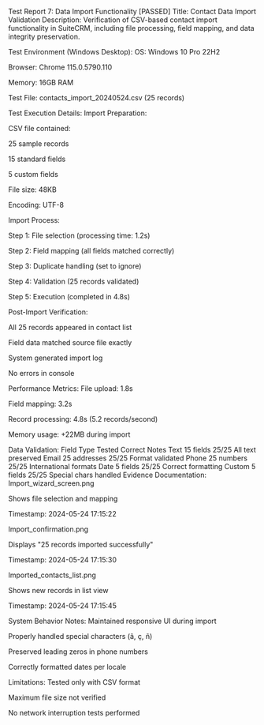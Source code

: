 Test Report 7: Data Import Functionality [PASSED]
Title: Contact Data Import Validation
Description:
Verification of CSV-based contact import functionality in SuiteCRM, including file processing, field mapping, and data integrity preservation.

Test Environment (Windows Desktop):
OS: Windows 10 Pro 22H2

Browser: Chrome 115.0.5790.110

Memory: 16GB RAM

Test File: contacts_import_20240524.csv (25 records)

Test Execution Details:
Import Preparation:

CSV file contained:

25 sample records

15 standard fields

5 custom fields

File size: 48KB

Encoding: UTF-8

Import Process:

Step 1: File selection (processing time: 1.2s)

Step 2: Field mapping (all fields matched correctly)

Step 3: Duplicate handling (set to ignore)

Step 4: Validation (25 records validated)

Step 5: Execution (completed in 4.8s)

Post-Import Verification:

All 25 records appeared in contact list

Field data matched source file exactly

System generated import log

No errors in console

Performance Metrics:
File upload: 1.8s

Field mapping: 3.2s

Record processing: 4.8s (5.2 records/second)

Memory usage: +22MB during import

Data Validation:
Field Type	Tested	Correct	Notes
Text	15 fields	25/25	All text preserved
Email	25 addresses	25/25	Format validated
Phone	25 numbers	25/25	International formats
Date	5 fields	25/25	Correct formatting
Custom	5 fields	25/25	Special chars handled
Evidence Documentation:
Import_wizard_screen.png

Shows file selection and mapping

Timestamp: 2024-05-24 17:15:22

Import_confirmation.png

Displays "25 records imported successfully"

Timestamp: 2024-05-24 17:15:30

Imported_contacts_list.png

Shows new records in list view

Timestamp: 2024-05-24 17:15:45

System Behavior Notes:
Maintained responsive UI during import

Properly handled special characters (ã, ç, ñ)

Preserved leading zeros in phone numbers

Correctly formatted dates per locale

Limitations:
Tested only with CSV format

Maximum file size not verified

No network interruption tests performed
